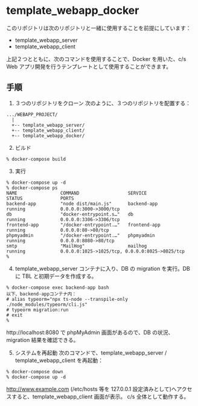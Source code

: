 # template_webapp_docker

このリポジトリは次のリポジトリと一緒に使用することを前提にしています：

- template_webapp_server
- template_webapp_client

上記２つとともに、次のコマンドを使用することで、Docker を用いた、c/s Web アプリ開発を行うテンプレートとして使用することができます。

## 手順

1. ３つのリポジトリをクローン
   次のように、３つのリポジトリを配置する：

```
.../WEBAPP_PROJECT/
  |
  +-- template_webapp_server/
  +-- template_webapp_client/
  +-- template_webapp_docker/
```

2. ビルド

```
% docker-compose build
```

3. 実行

```
% docker-compose up -d
% docker-compose ps
NAME                COMMAND                  SERVICE             STATUS              PORTS
backend-app         "node dist/main.js"      backend-app         running             0.0.0.0:3000->3000/tcp
db                  "docker-entrypoint.s…"   db                  running             0.0.0.0:3306->3306/tcp
frontend-app        "/docker-entrypoint.…"   frontend-app        running             0.0.0.0:80->80/tcp
phpmyadmin          "/docker-entrypoint.…"   phpmyadmin          running             0.0.0.0:8080->80/tcp
smtp                "MailHog"                mailhog             running             0.0.0.0:1025->1025/tcp, 0.0.0.0:8025->8025/tcp
%
```

4. template_webapp_server コンテナに入り、DB の migration を実行。DB に TBL と初期データを作成する。

```
% docker-compose exec backend-app bash
以下、backend-appコンテナ内：
# alias typeorm="npx ts-node --transpile-only ./node_modules/typeorm/cli.js"
# typeorm migration:run
# exit
%
```

http://localhost:8080 で phpMyAdmin 画面があるので、DB の状況、migration 結果を確認できる。

5. システムを再起動
   次のコマンドで、template_webapp_server / template_webapp_client を再起動：

```
% docker-compose down
% docker-compose up -d
```

http://www.example.com (/etc/hosts 等を 127.0.0.1 設定済みとして)へアクセスすると、template_webapp_client 画面が表示。
c/s 全体として動作する。
